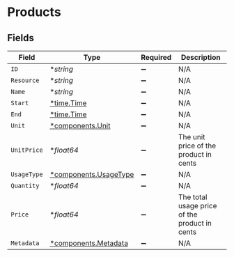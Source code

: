 # Products


## Fields

| Field                                                         | Type                                                          | Required                                                      | Description                                                   |
| ------------------------------------------------------------- | ------------------------------------------------------------- | ------------------------------------------------------------- | ------------------------------------------------------------- |
| `ID`                                                          | **string*                                                     | :heavy_minus_sign:                                            | N/A                                                           |
| `Resource`                                                    | **string*                                                     | :heavy_minus_sign:                                            | N/A                                                           |
| `Name`                                                        | **string*                                                     | :heavy_minus_sign:                                            | N/A                                                           |
| `Start`                                                       | [*time.Time](https://pkg.go.dev/time#Time)                    | :heavy_minus_sign:                                            | N/A                                                           |
| `End`                                                         | [*time.Time](https://pkg.go.dev/time#Time)                    | :heavy_minus_sign:                                            | N/A                                                           |
| `Unit`                                                        | [*components.Unit](../../models/components/unit.md)           | :heavy_minus_sign:                                            | N/A                                                           |
| `UnitPrice`                                                   | **float64*                                                    | :heavy_minus_sign:                                            | The unit price of the product in cents                        |
| `UsageType`                                                   | [*components.UsageType](../../models/components/usagetype.md) | :heavy_minus_sign:                                            | N/A                                                           |
| `Quantity`                                                    | **float64*                                                    | :heavy_minus_sign:                                            | N/A                                                           |
| `Price`                                                       | **float64*                                                    | :heavy_minus_sign:                                            | The total usage price of the product in cents                 |
| `Metadata`                                                    | [*components.Metadata](../../models/components/metadata.md)   | :heavy_minus_sign:                                            | N/A                                                           |